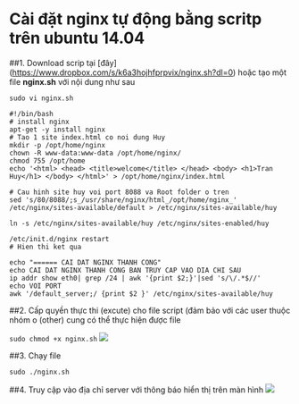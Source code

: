 ﻿# Cài đặt nginx tự động bằng scritp trên ubuntu 14.04
##1. Download scrip tại [đây] (https://www.dropbox.com/s/k6a3hojhfprpvix/nginx.sh?dl=0) hoặc tạo một file **nginx.sh** với nội dung như sau

`sudo vi nginx.sh`

```
#!/bin/bash
# install nginx
apt-get -y install nginx
# Tao 1 site index.html co noi dung Huy
mkdir -p /opt/home/nginx
chown -R www-data:www-data /opt/home/nginx/
chmod 755 /opt/home
echo '<html> <head> <title>welcome</title> </head> <body> <h1>Tran Huy</h1> </body> </html>' > /opt/home/nginx/index.html

# Cau hinh site huy voi port 8088 va Root folder o tren
sed 's/80/8088/;s_/usr/share/nginx/html_/opt/home/nginx_' /etc/nginx/sites-available/default > /etc/nginx/sites-available/huy

ln -s /etc/nginx/sites-available/huy /etc/nginx/sites-enabled/huy

/etc/init.d/nginx restart
# Hien thi ket qua

echo "====== CAI DAT NGINX THANH CONG"
echo CAI DAT NGINX THANH CONG BAN TRUY CAP VAO DIA CHI SAU
ip addr show eth0| grep /24 | awk '{print $2;}'|sed 's/\/.*$//'
echo VOI PORT
awk '/default_server;/ {print $2 }' /etc/nginx/sites-available/huy
```

##2. Cấp quyền thực thi (excute) cho file script (đảm bảo với các user thuộc nhóm o (other) cung có thể thực hiện được file

`sudo chmod +x nginx.sh`
<img src="http://i.imgur.com/EEf2KIS.png">

##3. Chạy file

`sudo ./nginx.sh`

##4. Truy cập vào địa chỉ server với thông báo hiển thị trên màn hình
<img src="http://i.imgur.com/9TRFA7W.png">
